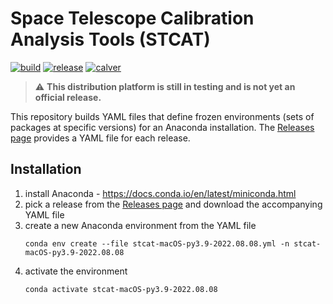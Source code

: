# Space Telescope Calibration Analysis Tools (STCAT)

[![build](https://github.com/spacetelescope/stcat/actions/workflows/build.yml/badge.svg)](https://github.com/spacetelescope/stcat/actions/workflows/build.yml)
[![release](https://img.shields.io/github/v/release/spacetelescope/stcat)](https://github.com/spacetelescope/stcat/releases)
[![calver](https://img.shields.io/badge/calver-YYYY.0M.0D-22bfda.svg)](https://calver.org)

> :warning: **This distribution platform is still in testing and is not yet an official release.**

This repository builds YAML files that define frozen environments (sets of packages at specific versions) for an
Anaconda installation. The [Releases page](https://github.com/spacetelescope/stcat/releases) provides a YAML file for
each release.

## Installation

1. install Anaconda - https://docs.conda.io/en/latest/miniconda.html
2. pick a release from the [Releases page](https://github.com/spacetelescope/stcat/releases)
   and download the accompanying YAML file
3. create a new Anaconda environment from the YAML file
   ```shell
   conda env create --file stcat-macOS-py3.9-2022.08.08.yml -n stcat-macOS-py3.9-2022.08.08
   ```
4. activate the environment
   ```shell
   conda activate stcat-macOS-py3.9-2022.08.08
   ```